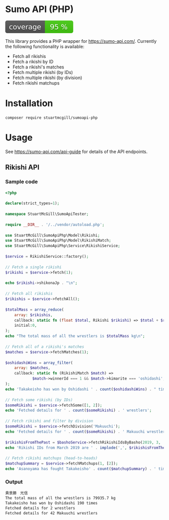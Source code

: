 # Sumo API (PHP)

![Code coverage badge](https://github.com/stuartmcgill/sumoapi-php/blob/image-data/coverage.svg)

This library provides a PHP wrapper for https://sumo-api.com/. Currently the following functionality
is available:

- Fetch all rikishis
- Fetch a rikishi by ID
- Fetch a rikishi's matches
- Fetch multiple rikishi (by IDs)
- Fetch multiple rikishi (by division)
- Fetch rikishi matchups

# Installation

`composer require stuartmcgill/sumoapi-php`

# Usage

See https://sumo-api.com/api-guide for details of the API endpoints.

## Rikishi API

### Sample code

```php
<?php

declare(strict_types=1);

namespace StuartMcGill\SumoApiTester;

require __DIR__ . '/../vendor/autoload.php';

use StuartMcGill\SumoApiPhp\Model\Rikishi;
use StuartMcGill\SumoApiPhp\Model\RikishiMatch;
use StuartMcGill\SumoApiPhp\Service\RikishiService;

$service = RikishiService::factory();

// Fetch a single rikishi 
$rikishi = $service->fetch(1);

echo $rikishi->shikonaJp . "\n";

// Fetch all rikishis
$rikishis = $service->fetchAll();

$totalMass = array_reduce(
    array: $rikishis,
    callback: static fn (float $total, Rikishi $rikishi) => $total + $rikishi->weight,
    initial:0,
);
echo "The total mass of all the wrestlers is $totalMass kg\n";

// Fetch all of a rikishi's matches
$matches = $service->fetchMatches(1);

$oshidashiWins = array_filter(
    array: $matches,
    callback: static fn (RikishiMatch $match) =>
            $match->winnerId === 1 && $match->kimarite === 'oshidashi',
);
echo 'Takakeisho has won by Oshidashi ' . count($oshidashiWins) . " times\n";

// Fetch some rikishi (by IDs)
$someRikishi = $service->fetchSome([1, 2]);
echo 'Fetched details for ' . count($someRikishi) . ' wrestlers';

// Fetch rikishi and filter by division
$someRikishi = $service->fetchDivision('Makuuchi');
echo 'Fetched details for ' . count($someRikishi) . ' Makuuchi wrestlers';

$rikishisFromThePast = $bashoService->fetchRikishiIdsByBasho(2019, 3, 'Makuuchi');
echo 'Rikishi IDs from March 2019 are ' . implode(',', $rikishisFromThePast) . "\n";

// Fetch rikishi matchups (head-to-heads)
$matchupSummary = $service->fetchMatchups(1, [2]);
echo 'Asanoyama has fought Takakeisho' . count($matchupSummary) . ' times';

```

### Output
```
貴景勝　光信
The total mass of all the wrestlers is 79935.7 kg
Takakeisho has won by Oshidashi 190 times
Fetched details for 2 wrestlers
Fetched details for 42 Makuuchi wrestlers
```
